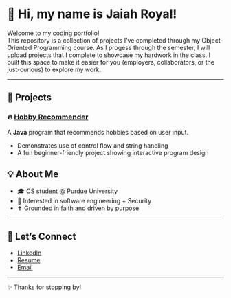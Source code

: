 # 👋 Hi, my name is Jaiah Royal!

Welcome to my coding portfolio!  
This repository is a collection of projects I’ve completed through my Object-Oriented Programming course.
As I progess through the semester, I will upload projects that I complete to showcase my hardwork in the class.
I built this space to make it easier for you (employers, collaborators, or the just-curious) to explore my work.  

---

## 📂 Projects

### 🔥 [Hobby Recommender](./HobbyRecommender/)
A **Java** program that recommends hobbies based on user input.  
- Demonstrates use of control flow and string handling  
- A fun beginner-friendly project showing interactive program design  



## 💡 About Me
- 🎓 CS student @ Purdue University  
- 🤖 Interested in software engineering + Security 
- ✝️ Grounded in faith and driven by purpose  

---

## 🔗 Let’s Connect
- [LinkedIn](https://www.linkedin.com/in/jaiahr2506)  
- [Resume](resumelink)  
- [Email](mailto:jaiah.monay@gmail.com)  

---

✨ Thanks for stopping by!
